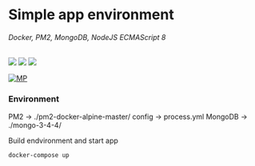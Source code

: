# Simple app environment
######  Docker, PM2, MongoDB, NodeJS ECMAScript 8

![](https://img.shields.io/badge/nodejs-v8.10.0-brightgreen.svg) ![](https://img.shields.io/badge/mongodb-v3.4.4-brightgreen.svg) ![](https://img.shields.io/badge/ES-8-brightgreen.svg)

[![MP](https://sistemaglobal.com.ar/assets/images/logoTeckelBit.png)](http://mpielvitori.github.io/)

### Environment
PM2 -> ./pm2-docker-alpine-master/
    config -> process.yml
MongoDB -> ./mongo-3-4-4/

Build endvironment and start app
```sh
docker-compose up
```